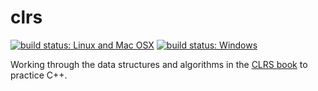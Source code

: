 # clrs

[![build status: Linux and Mac OSX](https://travis-ci.org/thejohnfreeman/clrs.svg?branch=master)](https://travis-ci.org/thejohnfreeman/clrs)
[![build status: Windows](https://ci.appveyor.com/api/projects/status/github/thejohnfreeman/clrs?branch=master&svg=true)](https://ci.appveyor.com/project/thejohnfreeman/clrs)

Working through the data structures and algorithms in the [CLRS
book](https://en.wikipedia.org/wiki/Introduction_to_Algorithms) to practice
C++.
